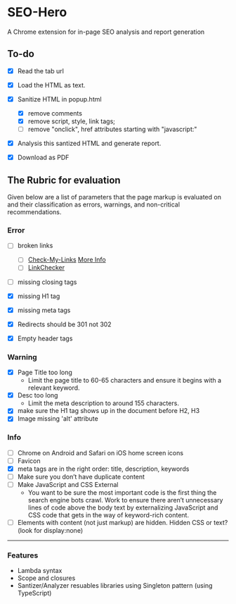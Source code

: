 # SEO-Hero
A Chrome extension for in-page SEO analysis and report generation


## To-do

- [x] Read the tab url
- [x] Load the HTML as text.
- [x] Sanitize HTML in popup.html
	- [x] remove comments
	- [x] remove script, style, link tags; 
	- [ ] remove "onclick", href attributes starting with "javascript:"
- [x] Analysis this santized HTML and generate report.
- [x] Download as PDF


## The Rubric for evaluation
Given below are a list of parameters that the page markup is evaluated on and their classification as errors, warnings, and non-critical recommendations.

### Error
- [ ] broken links
	- [ ] [Check-My-Links](https://github.com/ocodia/Check-My-Links) [More Info](https://moz.com/blog/check-my-links-chrome-extension-a-link-builders-dream)
	- [ ] [LinkChecker](https://github.com/WickyNilliams/LinkChecker)
- [ ] missing closing tags
- [x] missing H1 tag
- [x] missing meta tags
- [x] Redirects should be 301 not 302
- [x] Empty header tags


### Warning
- [x] Page Title too long
	- Limit the page title to 60-65 characters and ensure it begins with a relevant keyword.
- [x] Desc too long
	- Limit the meta description to around 155 characters.
- [x] make sure the H1 tag shows up in the document before H2, H3 
- [x] Image missing 'alt' attribute

### Info
- [ ] Chrome on Android and Safari on iOS home screen icons
- [ ] Favicon
- [x] meta tags are in the right order: title, description, keywords
- [ ] Make sure you don’t have duplicate content
- [ ] Make JavaScript and CSS External
	- You want to be sure the most important code is the first thing the search engine bots crawl. Work to ensure there aren’t unnecessary lines of code above the body text by externalizing JavaScript and CSS code that gets in the way of keyword-rich content.
- [ ] Elements with content (not just markup) are hidden. Hidden CSS or text? (look for display:none)

______________________

### Features

- Lambda syntax
- Scope and closures
- Santizer/Analyzer resuables libraries using Singleton pattern (using TypeScript)
